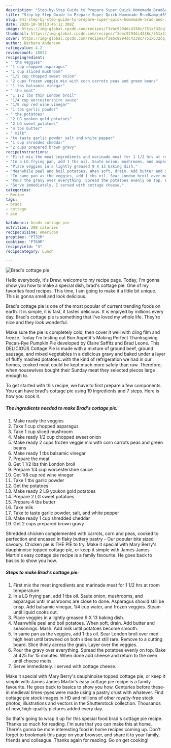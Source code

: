 ```yaml
---
description: "Step-by-Step Guide to Prepare Super Quick Homemade Brad&amp;#39;s cottage pie"
title: "Step-by-Step Guide to Prepare Super Quick Homemade Brad&amp;#39;s cottage pie"
slug: 841-step-by-step-guide-to-prepare-super-quick-homemade-brad-and-39-s-cottage-pie
date: 2020-10-30T13:46:12.308Z
image: https://img-global.cpcdn.com/recipes/f3ebc9294dc4338c/751x532cq70/brads-cottage-pie-recipe-main-photo.jpg
thumbnail: https://img-global.cpcdn.com/recipes/f3ebc9294dc4338c/751x532cq70/brads-cottage-pie-recipe-main-photo.jpg
cover: https://img-global.cpcdn.com/recipes/f3ebc9294dc4338c/751x532cq70/brads-cottage-pie-recipe-main-photo.jpg
author: Barbara Anderson
ratingvalue: 4.2
reviewcount: 18022
recipeingredient:
- " the veggies"
- "1 cup chopped asparagus"
- "1 cup sliced mushroom"
- "1/2 cup chopped sweet onion"
- "2 cups frozen veggie mix with corn carrots peas and green beans"
- "1 tbs balsamic vinegar"
- " the meat"
- "1 1/2 lbs thin London broil"
- "1/4 cup worcestershire sauce"
- "1/8 cup red wine vinegar"
- "1 tbs garlic powder"
- " the potatoes"
- "2 LG youkon gold potatoes"
- "2 LG sweet potatoes"
- "4 tbs butter"
- " milk"
- "to taste garlic powder salt and white pepper"
- "1 cup shredded cheddar"
- "2 cups prepared brown gravy"
recipeinstructions:
- "First mix the meat ingredients and marinade meat for 1 1/2 hrs at room temperature"
- "In a LG frying pan, add 1 tbs oil. Saute onion, mushrooms, and asparagus until mushrooms are close to done. Asparagus should still be crisp. Add balsamic vinegar, 1/4 cup water, and frozen veggies. Steam until liquid cooks out."
- "Place veggies in a lightly greased 9 X 13 baking dish."
- "Meanwhile peel and boil potatoes. When soft, drain. Add butter and seasonings. Mash. Add milk until potatoes become smooth."
- "In same pan as the veggies, add 1 tbs oil. Sear London broil over med high heat until browned on both sides but still rare. Remove to a cutting board. Slice thinly across the grain. Layer over the veggies."
- "Pour the gravy over everything. Spread the potatoes evenly on top. Bake at 425 for 15 minutes. When done add cheese and return to the oven until cheese melts."
- "Serve immediately. I served with cottage cheese."
categories:
- Recipe
tags:
- brads
- cottage
- pie

katakunci: brads cottage pie 
nutrition: 208 calories
recipecuisine: American
preptime: "PT32M"
cooktime: "PT60M"
recipeyield: "3"
recipecategory: Lunch

---
```



![Brad&#39;s cottage pie](https://img-global.cpcdn.com/recipes/f3ebc9294dc4338c/751x532cq70/brads-cottage-pie-recipe-main-photo.jpg)

Hello everybody, it's Drew, welcome to my recipe page. Today, I'm gonna show you how to make a special dish, brad&#39;s cottage pie. One of my favorites food recipes. This time, I am going to make it a little bit unique. This is gonna smell and look delicious.

Brad&#39;s cottage pie is one of the most popular of current trending foods on earth. It is simple, it is fast, it tastes delicious. It is enjoyed by millions every day. Brad&#39;s cottage pie is something that I've loved my whole life. They're nice and they look wonderful.

Make sure the pie is completely cold, then cover it well with cling film and freeze. Today I&#39;m testing out Bon Appétit&#39;s Making Perfect Thanksgiving Pecan-Rye Pumpkin Pie developed by Claire Saffitz and Brad Leone. This DELICIOUS Cottage Pie is made with a mixture of ground beef, ground sausage, and mixed vegetables in a delicious gravy and baked under a layer of fluffy mashed potatoes..with the kind of refrigeration we had in our homes, cooked meat could be kept much more safely than raw. Therefore, when housewives bought their Sunday meat they selected pieces large enough to.


To get started with this recipe, we have to first prepare a few components. You can have brad&#39;s cottage pie using 19 ingredients and 7 steps. Here is how you cook it.

<!--inarticleads1-->

##### The ingredients needed to make Brad&#39;s cottage pie:

1. Make ready  the veggies
1. Take 1 cup chopped asparagus
1. Take 1 cup sliced mushroom
1. Make ready 1/2 cup chopped sweet onion
1. Make ready 2 cups frozen veggie mix with corn carrots peas and green beans
1. Make ready 1 tbs balsamic vinegar
1. Prepare  the meat
1. Get 1 1/2 lbs thin London broil
1. Prepare 1/4 cup worcestershire sauce
1. Get 1/8 cup red wine vinegar
1. Take 1 tbs garlic powder
1. Get  the potatoes
1. Make ready 2 LG youkon gold potatoes
1. Prepare 2 LG sweet potatoes
1. Prepare 4 tbs butter
1. Take  milk
1. Take to taste garlic powder, salt, and white pepper
1. Make ready 1 cup shredded cheddar
1. Get 2 cups prepared brown gravy


Shredded chicken complemented with carrots, corn and peas, cooked to perfection and encased in flaky buttery pastry - Our popular bite sized savoury. Chicken pie is THE PIE to try. Make it special with Mary Berry&#39;s dauphinoise topped cottage pie, or keep it simple with James James Martin&#39;s easy cottage pie recipe is a family favourite. He goes back to basics to show you how. 

<!--inarticleads2-->

##### Steps to make Brad&#39;s cottage pie:

1. First mix the meat ingredients and marinade meat for 1 1/2 hrs at room temperature
1. In a LG frying pan, add 1 tbs oil. Saute onion, mushrooms, and asparagus until mushrooms are close to done. Asparagus should still be crisp. Add balsamic vinegar, 1/4 cup water, and frozen veggies. Steam until liquid cooks out.
1. Place veggies in a lightly greased 9 X 13 baking dish.
1. Meanwhile peel and boil potatoes. When soft, drain. Add butter and seasonings. Mash. Add milk until potatoes become smooth.
1. In same pan as the veggies, add 1 tbs oil. Sear London broil over med high heat until browned on both sides but still rare. Remove to a cutting board. Slice thinly across the grain. Layer over the veggies.
1. Pour the gravy over everything. Spread the potatoes evenly on top. Bake at 425 for 15 minutes. When done add cheese and return to the oven until cheese melts.
1. Serve immediately. I served with cottage cheese.


Make it special with Mary Berry&#39;s dauphinoise topped cottage pie, or keep it simple with James James Martin&#39;s easy cottage pie recipe is a family favourite. He goes back to basics to show you how. Centuries before these-in medieval times-pyes were made using a pastry crust with whatever. Find cottage pie stock images in HD and millions of other royalty-free stock photos, illustrations and vectors in the Shutterstock collection. Thousands of new, high-quality pictures added every day. 

So that's going to wrap it up for this special food brad&#39;s cottage pie recipe. Thanks so much for reading. I'm sure that you can make this at home. There's gonna be more interesting food in home recipes coming up. Don't forget to bookmark this page on your browser, and share it to your family, friends and colleague. Thanks again for reading. Go on get cooking!
